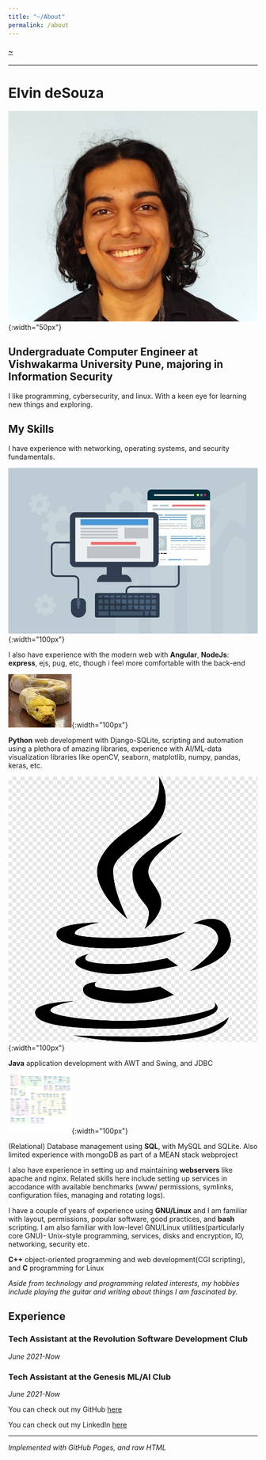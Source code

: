 ```yaml
---
title: "~/About"
permalink: /about
---
```


#### [~](../README.md)

---

# Elvin deSouza

<!-- <img src="img/me.jpg" width="200"/> -->

![](img/me.jpg){:width="50px"}

## Undergraduate Computer Engineer at Vishwakarma University Pune, majoring in Information Security

I like programming, cybersecurity, and linux. With a keen eye for learning new things and exploring.

## My Skills

I have experience with networking, operating systems, and security fundamentals.

![](img/modern-web.jpg){:width="100px"}

I also have experience with the modern web with **Angular**, **NodeJs**: **express**, ejs, pug, etc, though i feel more comfortable with the back-end

![](img/python.jpg){:width="100px"}

**Python** web development with Django-SQLite,
scripting and automation using a plethora of amazing libraries,
experience with AI/ML-data visualization libraries like
openCV, seaborn, matplotlib, numpy, pandas, keras, etc.

![](img/java.png){:width="100px"}

**Java** application development with AWT and Swing, and JDBC

![](img/db.png){:width="100px"}

(Relational) Database management using **SQL**, with MySQL and SQLite. Also limited experience with mongoDB as part of a MEAN stack webproject

I also have experience in setting up and maintaining **webservers** like apache and nginx. Related skills here include setting up services in accodance with available benchmarks (www/ permissions, symlinks, configuration files, managing and rotating logs).

I have a couple of years of experience using **GNU/Linux** and I am familiar with layout, permissions, popular software, good practices, and **bash** scripting. I am also familiar with low-level GNU/Linux utilities(particularly core GNU)- Unix-style programming, services, disks and encryption, IO, networking, security etc.

**C++** object-oriented programming and web development(CGI scripting), and **C** programming for Linux

<!-- I am a proponent of free and open source software that adheres to the Unix philosophy. Software that adheres at least in part to this that i use or keep an eye on is listed here -->

_Aside from technology and programming related interests, my hobbies include playing the guitar and writing about things I am fascinated by._

## Experience

### Tech Assistant at the Revolution Software Development Club

_June 2021-Now_

### Tech Assistant at the Genesis ML/AI Club

_June 2021-Now_

You can check out my GitHub [here](https://github.com/elvindsouza/)

You can check out my LinkedIn [here](https://www.linkedin.com/in/elvindesouza/)

---

_Implemented with GitHub Pages, and raw HTML_
